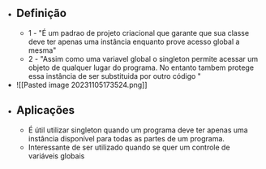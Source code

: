 - ## Definição
	- 1 - "É um padrao de projeto criacional que garante que sua classe deve ter apenas uma instância enquanto prove acesso global a mesma"
	- 2 - "Assim como uma variavel global o singleton permite acessar um objeto de qualquer lugar do programa. No entanto tambem protege essa instância de ser substituida por outro código "
- ![[Pasted image 20231105173524.png]]
- ## Aplicações
	- É útil utilizar singleton quando um programa deve ter apenas uma instância disponível para todas as partes de um programa.
	- Interessante de ser utilizado quando se quer um controle de variáveis globais
	